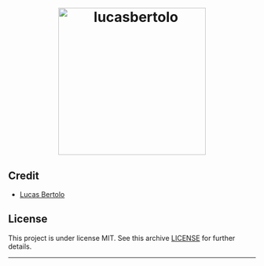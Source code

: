 <h1 align="center">
  <br>
  <a href="https://lucasbertolo.github.io/"><img src="https://ik.imagekit.io/2agnc6wu5cbty/lucasbertolo/logo_BD1MfkTiJ.png" alt="lucasbertolo" width="300"></a>
</h1>

## Credit

- [Lucas Bertolo](https://www.linkedin.com/in/lucasbertolo2/)

## License

This project is under license MIT. See this archive [LICENSE](LICENSE.md) for further details.

---

